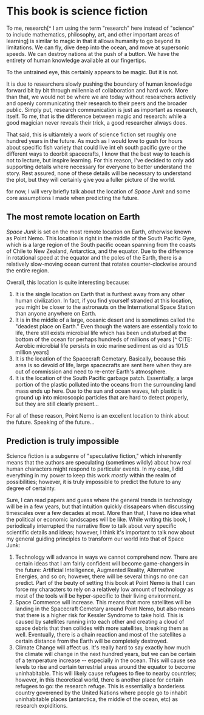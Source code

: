# This book is science fiction

To me, research[^ I am using the term "research" here instead of "science" to include mathematics, philosophy, art, and other important areas of learning] is similar to magic in that it allows humanity to go beyond its limitations.
We can fly, dive deep into the ocean, and move at supersonic speeds.
We can destroy nations at the push of a button.
We have the entirety of human knowledge available at our fingertips.

To the untrained eye, this certainly appears to be magic.
But it is not.

It is due to researchers slowly pushing the boundary of human knowledge forward bit by bit through millennia of collaboration and hard work.
More than that, we would not be where we are today without researchers actively and openly communicating their research to their peers and the broader public.
Simply put, research communication is just as important as research, itself.
To me, that is the difference between magic and research: while a good magician never reveals their trick, a good researcher always does.

That said, this is ultiamtely a work of science fiction set roughly one hundred years in the future.
As much as I would love to gush for hours about specific fish variety that could live int eh south pacific gyre or the different ways to deorbit spacecrafts, I know that the best way to teach is not to lecture, but inspire learning.
For this reason, I've decided to only add supporting details where necessary for everyone to better understand the story.
Rest assured, none of these details will be necessary to understand the plot, but they will certainly give you a fuller picture of the world.

for now, I will very briefly talk about the location of *Space Junk* and some core assumptions I made when predicting the future.

## The most remote location on Earth

*Space Junk* is set on the most remote location on Earth, otherwise known as Point Nemo.
This location is right in the middle of the South Pacific Gyre, which is a large region of the South pacific ocean spanning from the coasts of Chile to New Zealand, Antarctica, and the equator.
Due to the difference in rotational speed at the equator and the poles of the Earth, there is a relatively slow-moving ocean current that rotates counter-clockwise around the entire region.

Overall, this location is quite interesting because:
1. It is the single location on Earth that is furthest away from any other human civilization. In fact, if you find yourself stranded at this location, you might be closer to the astronauts on the International Space Station than anyone anywhere on Earth.
2. It is in the middle of a large, oceanic desert and is sometimes called the "deadest place on Earth." Even though the waters are essentially toxic to life, there still exists microbial life which has been undisturbed at the bottom of the ocean for perhaps hundreds of millions of years [^ CITE: Aerobic microbial life persists in oxic marine sediment as old as 101.5 million years] 
3. It is the location of the Spacecraft Cemetary. Basically, because this area is so devoid of life, large spacecrafts are sent here when they are out of commission and need to re-enter Earth's atmosphere.
4. It is the location of the South Pacific garbage patch. Essentially, a large portion of the plastic polluted into the oceans from the surrounding land mass ends up here. Due to the sun and ocean waves, teh plastic is ground up into microscopic particles that are hard to detect properly, but they are still clearly present...

For all of these reason, Point Nemo is an excellent location to think about the future.
Speaking of the future...

## Prediction is truly impossible

Science fiction is a subgenre of "speculative fiction," which inherently means that the authors are speculating (sometimes wildly) about how real human characters might respond to particular events.
In my case, I did everything in my power to keep this work *mostly* within the realm of possibilities; however, it is truly impossible to predict the future to any degree of certainty.

Sure, I can read papers and guess where the general trends in technology will be in a few years, but that intuition quickly dissapears when discussing timescales over a few decades at most.
More than that, I have no idea what the political or economic landscapes will be like.
While writing this book, I periodically interrupted the narrative flow to talk about very specific scientific details and ideas; however, I think it's important to talk now about my general guiding principles to transform our world into that of Space Junk:

1. Technology will advance in ways we cannot comprehend now. There are certain ideas that I am fairly confident will become game-changers in the future: Artificial Intelligence, Augmented Reality, Alternative Energies, and so on; however, there will be several things no one can predict. Part of the beuty of setting this book at Point Nemo is that I can force my characters to rely on a relatively low amount of technology as most of the tools will be hyper-specific to their living environment.
2. Space Commerce will increase. This means that more satellites will be landing in the Spacecraft Cemetary around Point Nemo, but also means that there is a higher risk for Kessler Syndrome to take hold. This is caused by satellites running into each other and creating a cloud of space debris that then collides with more satellites, breaking them as well. Eventually, there is a chain reaction and most of the satellites a certain distance from the Earth will be completely destroyed.
3. Climate Change will affect us. It's really hard to say exactly how much the climate will change in the next hundred years, but we can be certain of a temperature increase -- especially in the ocean. This will cause sea levels to rise and certain terrestrial areas around the equator to become uninhabitable. This will likely cause refugees to flee to nearby countries; however, in this theoretical world, there is another place for certain refugees to go: the research refuge. This is essentially a borderless country goverened by the United Nations where people go to inhabit uninhabitable places (antarctica, the middle of the ocean, etc) as research expiditions.
